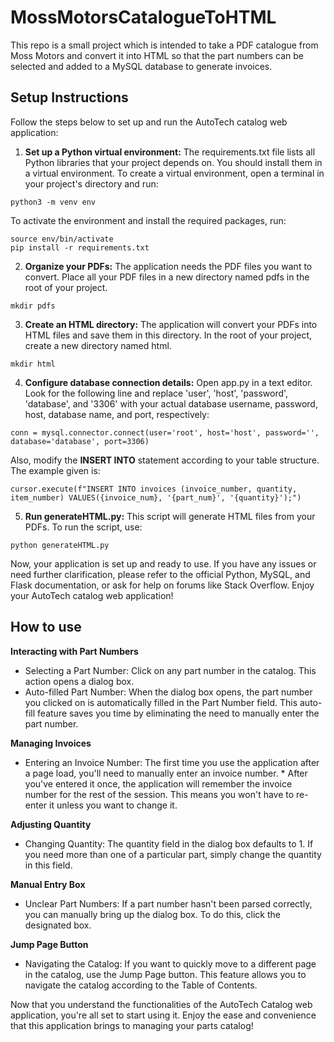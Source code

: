 # MossMotorsCatalogueToHTML

This repo is a small project which is intended to take a PDF catalogue from Moss Motors and convert it into HTML so that the part numbers can be selected and added to a MySQL database to generate invoices. 

## Setup Instructions

Follow the steps below to set up and run the AutoTech catalog web application:

1. **Set up a Python virtual environment:**
The requirements.txt file lists all Python libraries that your project depends on. You should install them in a virtual environment.
To create a virtual environment, open a terminal in your project's directory and run:

```
python3 -m venv env
```

To activate the environment and install the required packages, run:

```
source env/bin/activate
pip install -r requirements.txt
```

2. **Organize your PDFs:**
The application needs the PDF files you want to convert. Place all your PDF files in a new directory named pdfs in the root of your project.

```
mkdir pdfs
```

3. **Create an HTML directory:**
The application will convert your PDFs into HTML files and save them in this directory. In the root of your project, create a new directory named html.

```
mkdir html
```

4. **Configure database connection details:**
Open app.py in a text editor. Look for the following line and replace 'user', 'host', 'password', 'database', and '3306' with your actual database username, password, host, database name, and port, respectively:

```
conn = mysql.connector.connect(user='root', host='host', password='', database='database', port=3306)
```

Also, modify the **INSERT INTO** statement according to your table structure. The example given is:
```
cursor.execute(f"INSERT INTO invoices (invoice_number, quantity, item_number) VALUES({invoice_num}, '{part_num}', '{quantity}');")
```

5. **Run generateHTML.py:**
This script will generate HTML files from your PDFs. To run the script, use:

```
python generateHTML.py
```

Now, your application is set up and ready to use. If you have any issues or need further clarification, please refer to the official Python, MySQL, and Flask documentation, or ask for help on forums like Stack Overflow. Enjoy your AutoTech catalog web application!

## How to use

**Interacting with Part Numbers**

* Selecting a Part Number: Click on any part number in the catalog. This action opens a dialog box.
* Auto-filled Part Number: When the dialog box opens, the part number you clicked on is automatically filled in the Part Number field. This auto-fill feature saves you time by eliminating the need to manually enter the part number.

**Managing Invoices**

* Entering an Invoice Number: The first time you use the application after a page load, you'll need to manually enter an invoice number. * After you've entered it once, the application will remember the invoice number for the rest of the session. This means you won't have to re-enter it unless you want to change it.

**Adjusting Quantity**

* Changing Quantity: The quantity field in the dialog box defaults to 1. If you need more than one of a particular part, simply change the quantity in this field.

**Manual Entry Box**

* Unclear Part Numbers: If a part number hasn't been parsed correctly, you can manually bring up the dialog box. To do this, click the designated box.

**Jump Page Button**

* Navigating the Catalog: If you want to quickly move to a different page in the catalog, use the Jump Page button. This feature allows you to navigate the catalog according to the Table of Contents.


Now that you understand the functionalities of the AutoTech Catalog web application, you're all set to start using it. Enjoy the ease and convenience that this application brings to managing your parts catalog!
